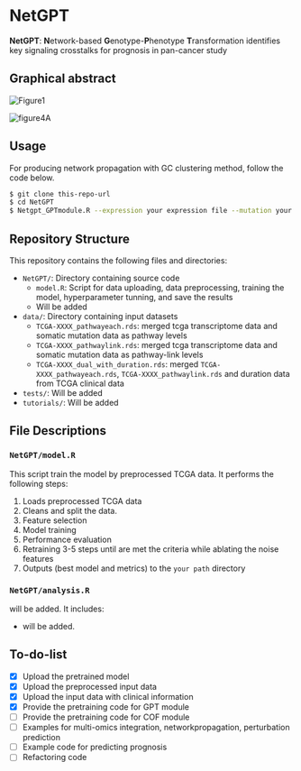 # NetGPT
**NetGPT**: **N**etwork-based **G**enotype-**P**henotype **T**ransformation identifies key signaling crosstalks for prognosis in pan-cancer study

## Graphical abstract
![Figure1](https://github.com/user-attachments/assets/dd9163be-850f-4732-b5ae-40c6eef7a2f4)


![figure4A](https://github.com/4to1stfloor/NetGPT/assets/115065099/41d94253-675d-497f-9bdb-ce2033446f18)

## Usage

For producing network propagation with GC clustering method, follow the code below.

```bash
$ git clone this-repo-url
$ cd NetGPT
$ Netgpt_GPTmodule.R --expression your expression file --mutation your mutation file --output your path
```

## Repository Structure

This repository contains the following files and directories:

- `NetGPT/`: Directory containing source code
  - `model.R`: Script for data uploading, data preprocessing, training the model, hyperparameter tunning, and save the results
  - Will be added 
- `data/`: Directory containing input datasets
  - `TCGA-XXXX_pathwayeach.rds`: merged tcga transcriptome data and somatic mutation data as pathway levels
  - `TCGA-XXXX_pathwaylink.rds`: merged tcga transcriptome data and somatic mutation data as pathway-link levels
  - `TCGA-XXXX_dual_with_duration.rds`: merged `TCGA-XXXX_pathwayeach.rds`, `TCGA-XXXX_pathwaylink.rds` and duration data from TCGA clinical data
- `tests/`: Will be added 
- `tutorials/`: Will be added 

## File Descriptions

### `NetGPT/model.R`
This script train the model by preprocessed TCGA data. It performs the following steps:
1. Loads preprocessed TCGA data
2. Cleans and split the data.
3. Feature selection
4. Model training
5. Performance evaluation
6. Retraining 3-5 steps until are met the criteria while ablating the noise features
7. Outputs (best model and metrics) to the `your path` directory

### `NetGPT/analysis.R`
will be added. It includes:
- will be added.

## To-do-list
- [x] Upload the pretrained model
- [x] Upload the preprocessed input data
- [x] Upload the input data with clinical information
- [x] Provide the pretraining code for GPT module
- [ ] Provide the pretraining code for COF module
- [ ] Examples for multi-omics integration, networkpropagation, perturbation prediction
- [ ] Example code for predicting prognosis
- [ ] Refactoring code
